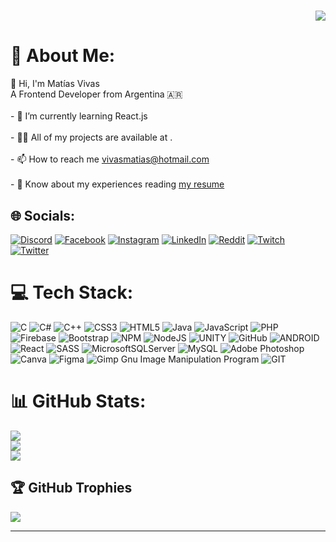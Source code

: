 # <p align="right">[![](https://visitcount.itsvg.in/api?id=maty-vivas&icon=5&color=1)](https://visitcount.itsvg.in)</p> 
# 💫 About Me:

👋 Hi, I'm Matías Vivas<br>A Frontend Developer from Argentina 🇦🇷<br><br>- 🌱 I’m currently learning React.js<br><br>- 👨‍💻 All of my projects are available at .<br><br>- 📫 How to reach me vivasmatias@hotmail.com<br><br>- 📄 Know about my experiences reading [my resume](https://drive.google.com/file/d/1mmOBlXhkU0-QGqg8ffjUrpZjVVejtaeW/view?usp=sharing)


## 🌐 Socials:
[![Discord](https://img.shields.io/badge/Discord-%237289DA.svg?logo=discord&logoColor=white)](https://discord.gg/maxter1200) [![Facebook](https://img.shields.io/badge/Facebook-%231877F2.svg?logo=Facebook&logoColor=white)](https://facebook.com/matyvivas1200) [![Instagram](https://img.shields.io/badge/Instagram-%23E4405F.svg?logo=Instagram&logoColor=white)](https://instagram.com/maty.vivas12) [![LinkedIn](https://img.shields.io/badge/LinkedIn-%230077B5.svg?logo=linkedin&logoColor=white)](https://linkedin.com/in/maty-vivas) [![Reddit](https://img.shields.io/badge/Reddit-%23FF4500.svg?logo=Reddit&logoColor=white)](https://reddit.com/user/Maxter1200) [![Twitch](https://img.shields.io/badge/Twitch-%239146FF.svg?logo=Twitch&logoColor=white)](https://twitch.tv/maxter1200) [![Twitter](https://img.shields.io/badge/Twitter-%231DA1F2.svg?logo=Twitter&logoColor=white)](https://twitter.com/matyvivas12) 

# 💻 Tech Stack:
![C](https://img.shields.io/badge/c-%2300599C.svg?style=for-the-badge&logo=c&logoColor=white) ![C#](https://img.shields.io/badge/c%23-%23239120.svg?style=for-the-badge&logo=c-sharp&logoColor=white) ![C++](https://img.shields.io/badge/c++-%2300599C.svg?style=for-the-badge&logo=c%2B%2B&logoColor=white) ![CSS3](https://img.shields.io/badge/css3-%231572B6.svg?style=for-the-badge&logo=css3&logoColor=white) ![HTML5](https://img.shields.io/badge/html5-%23E34F26.svg?style=for-the-badge&logo=html5&logoColor=white) ![Java](https://img.shields.io/badge/java-%23ED8B00.svg?style=for-the-badge&logo=java&logoColor=white) ![JavaScript](https://img.shields.io/badge/javascript-%23323330.svg?style=for-the-badge&logo=javascript&logoColor=%23F7DF1E) ![PHP](https://img.shields.io/badge/php-%23777BB4.svg?style=for-the-badge&logo=php&logoColor=white) ![Firebase](https://img.shields.io/badge/firebase-%23039BE5.svg?style=for-the-badge&logo=firebase) ![Bootstrap](https://img.shields.io/badge/bootstrap-%23563D7C.svg?style=for-the-badge&logo=bootstrap&logoColor=white) ![NPM](https://img.shields.io/badge/NPM-%23000000.svg?style=for-the-badge&logo=npm&logoColor=white) ![NodeJS](https://img.shields.io/badge/node.js-6DA55F?style=for-the-badge&logo=node.js&logoColor=white) ![UNITY](https://img.shields.io/badge/Unity-%2320232a.svg?style=for-the-badge&logo=unity&logoColor=white) ![GitHub](https://img.shields.io/badge/GitHub-%23121011.svg?style=for-the-badge&logo=github&logoColor=white) ![ANDROID](https://img.shields.io/badge/android-%2320232a.svg?style=for-the-badge&logo=android&logoColor=%a4c639) ![React](https://img.shields.io/badge/react-%2320232a.svg?style=for-the-badge&logo=react&logoColor=%2361DAFB) ![SASS](https://img.shields.io/badge/SASS-hotpink.svg?style=for-the-badge&logo=SASS&logoColor=white) ![MicrosoftSQLServer](https://img.shields.io/badge/Microsoft%20SQL%20Sever-CC2927?style=for-the-badge&logo=microsoft%20sql%20server&logoColor=white) ![MySQL](https://img.shields.io/badge/mysql-%2300f.svg?style=for-the-badge&logo=mysql&logoColor=white) ![Adobe Photoshop](https://img.shields.io/badge/adobephotoshop-%2331A8FF.svg?style=for-the-badge&logo=adobephotoshop&logoColor=white) ![Canva](https://img.shields.io/badge/Canva-%2300C4CC.svg?style=for-the-badge&logo=Canva&logoColor=white) 	![Figma](https://img.shields.io/badge/figma-%23F24E1E.svg?style=for-the-badge&logo=figma&logoColor=white) ![Gimp Gnu Image Manipulation Program](https://img.shields.io/badge/Gimp-657D8B?style=for-the-badge&logo=gimp&logoColor=FFFFFF) ![GIT](https://img.shields.io/badge/Git-fc6d26?style=for-the-badge&logo=git&logoColor=white)
# 📊 GitHub Stats:
![](https://github-readme-stats.vercel.app/api?username=maty-vivas&theme=react&hide_border=true&include_all_commits=false&count_private=false)<br/>
![](https://github-readme-streak-stats.herokuapp.com/?user=maty-vivas&theme=react&hide_border=true)<br/>
![](https://github-readme-stats.vercel.app/api/top-langs/?username=maty-vivas&theme=react&hide_border=true&include_all_commits=false&count_private=false&layout=compact)

## 🏆 GitHub Trophies
![](https://github-profile-trophy.vercel.app/?username=maty-vivas&theme=darkhub&no-frame=true&no-bg=false&margin-w=4)

---

<!-- Proudly created with GPRM ( https://gprm.itsvg.in ) -->
